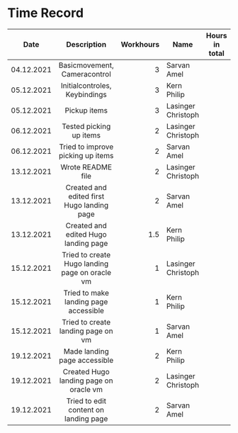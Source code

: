 # Time Record

| Date | Description | Workhours |	Name | Hours in total|
| ----- |:---------:|---------:|-------|------------------|
| 04.12.2021 | Basicmovement, Cameracontrol | 3 | Sarvan Amel
| 05.12.2021 | Initialcontroles, Keybindings | 3 | Kern Philip
| 05.12.2021 | Pickup items | 3 | Lasinger Christoph
| 06.12.2021 | Tested picking up items | 2 | Lasinger Christoph
| 06.12.2021 | Tried to improve picking up items | 2 | Sarvan Amel
| 13.12.2021 | Wrote README file | 2 | Lasinger Christoph
| 13.12.2021 | Created and edited first Hugo landing page | 2 | Sarvan Amel
| 13.12.2021 | Created and edited Hugo landing page | 1.5 | Kern Philip
| 15.12.2021 | Tried to create Hugo landing page on oracle vm | 1 | Lasinger Christoph
| 15.12.2021 | Tried to make landing page accessible | 1 | Kern Philip
| 15.12.2021 | Tried to create landing page on vm | 1 | Sarvan Amel
| 19.12.2021 | Made landing page accessible | 2 | Kern Philip
| 19.12.2021 | Created Hugo landing page on oracle vm | 2 | Lasinger Christoph
| 19.12.2021 | Tried to edit content on landing page | 2 | Sarvan Amel
